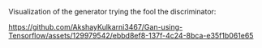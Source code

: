 Visualization of the generator trying the fool the discriminator:


https://github.com/AkshayKulkarni3467/Gan-using-Tensorflow/assets/129979542/ebbd8ef8-137f-4c24-8bca-e35f1b061e65

